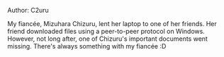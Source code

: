 Author: C2uru

My fiancée, Mizuhara Chizuru, lent her laptop to one of her friends. Her friend downloaded files using a peer-to-peer protocol on Windows. However, not long after, one of Chizuru's important documents went missing. There's always something with my fiancée :D
